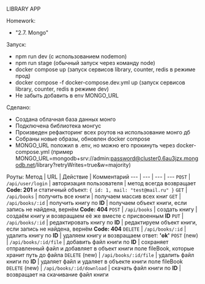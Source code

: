 LIBRARY APP

Homework: 
- "2.7. Mongo"

Запуск:
- npm run dev (с использованием nodemon)
- npm run stage (обычный запуск через команду node)
- docker compose up (запуск сервисов library, counter, redis в режиме прод)
- docker compose -f docker-compose.dev.yml up (запуск сервисов library, counter, redis в режиме dev)
- Не забыть добавить в env MONGO_URL

Сделано:
- Создана облачная база данных монго
- Подключена библиотека монгус
- Произведен рефакторинг всех роутов на использование монго дб
- Собраны новые образы, обновлен docker compose
- MONGO_URL положил в .env, но можно его прокинуть через docker-compose.yml (пример MONGO_URL=mongodb+srv://admin:password@cluster0.6au3jzx.mongodb.net/library?retryWrites=true&w=majority)

Роуты:
Метод | URL | Действие | Комментарий
--- | --- | ---  | ---
`POST` | `/api/user/login` | авторизация пользователя | метод всегда возвращает **Code: 201** и статичный объект: `{ id: 1, mail: "test@mail.ru" }`
`GET` | `/api/books` | получить все книги | получаем массив всех книг
`GET` | `/api/books/:id` | получить книгу по **ID** | получаем объект книги, если запись не найдена, вернём **Code: 404** 
`POST` | `/api/books` | создать книгу | создаём книгу и возвращаем её же вместе с присвоенным **ID**
`PUT` | `/api/books/:id` | редактировать книгу по **ID** | редактируем объект книги, если запись не найдена, вернём **Code: 404**
`DELETE` | `/api/books/:id` | удалить книгу по **ID** | удаляем книгу и возвращаем ответ: **'ok'**
`POST` (new) | `/api/books/:id/file` | добавить файл книги по **ID** | сохраняет отправленный файл и добавляет в объект книги поле fileBook, которые хранит путь до файла
`DELETE` (new) | `/api/books/:id/file` | удалить файл книги по **ID** | удаляет файл и удаляет в объекте книги поле fileBook
`DELETE` (new) | `/api/books/:id/download` | скачать файл книги по **ID** | возвращает на скачивание файл книги
